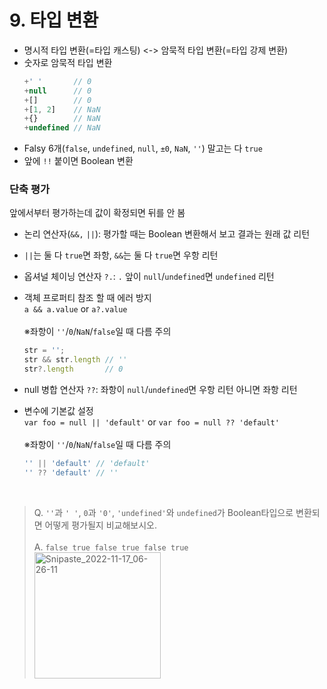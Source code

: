 # 9. 타입 변환
- 명시적 타입 변환(=타입 캐스팅) <-> 암묵적 타입 변환(=타입 강제 변환)
- 숫자로 암묵적 타입 변환
  ```javascript 
  +' '       // 0
  +null      // 0
  +[]        // 0
  +[1, 2]    // NaN
  +{}        // NaN
  +undefined // NaN
  ```
- Falsy 6개(`false`, `undefined`, `null`, `±0`, `NaN`, `''`) 말고는 다 `true`
- 앞에 `!!` 붙이면 Boolean 변환

### 단축 평가
앞에서부터 평가하는데 값이 확정되면 뒤를 안 봄
- 논리 연산자(`&&,` `||`): 평가할 때는 Boolean 변환해서 보고 결과는 원래 값 리턴
- `||`는 둘 다 `true`면 좌항, `&&`는 둘 다 `true`면 우항 리턴
- 옵셔널 체이닝 연산자 `?.`: `.` 앞이 `null`/`undefined`면 `undefined` 리턴

- 객체 프로퍼티 참조 할 때 에러 방지<br>
`a && a.value` or `a?.value`
<br><br>
※좌항이 `''`/`0`/`NaN`/`false`일 때 다름 주의
  ```javascript
  str = '';
  str && str.length // ''
  str?.length       // 0
  ```
- null 병합 연산자 `??`: 좌항이 `null`/`undefined`면 우항 리턴 아니면 좌항 리턴
- 변수에 기본값 설정<br>
`var foo = null || 'default'` or `var foo = null ?? 'default'`
<br><br>
※좌항이 `''`/`0`/`NaN`/`false`일 때 다름 주의
  ```javascript
  '' || 'default' // 'default'
  '' ?? 'default' // ''
  ```
<br>

>Q. `''`과 `' '`, `0`과 `'0'`, `'undefined'`와 `undefined`가 Boolean타입으로 변환되면 어떻게 평가될지 비교해보시오.<br><br>
A. `false true false true false true`<br><img width="202" alt="Snipaste_2022-11-17_06-26-11" src="https://user-images.githubusercontent.com/70076564/202298034-d371648a-0d6f-4815-87fb-0ade4b7fcfc0.png">
